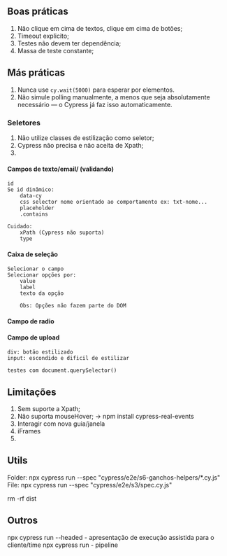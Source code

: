 ## Boas práticas
1. Não clique em cima de textos, clique em cima de botões;
2. Timeout explicito;
3. Testes não devem ter dependência;
4. Massa de teste constante;

## Más práticas

1. Nunca use `cy.wait(5000)` para esperar por elementos.
2. Não simule polling manualmente, a menos que seja absolutamente necessário — o Cypress já faz isso automaticamente.

### Seletores

1. Não utilize classes de estilização como seletor;
2. Cypress não precisa e não aceita de Xpath;
3. 

#### Campos de texto/email/ (validando)

    id
    Se id dinâmico:
        data-cy
        css selector nome orientado ao comportamento ex: txt-nome...
        placeholder
        .contains
    
    Cuidado:
        xPath (Cypress não suporta)
        type

#### Caixa de seleção

    Selecionar o campo
    Selecionar opções por:
        value
        label
        texto da opção

        Obs: Opções não fazem parte do DOM

#### Campo de radio


#### Campo de upload
    
    div: botão estilizado
    input: escondido e dificil de estilizar

    testes com document.querySelector()

    

## Limitações
1. Sem suporte a Xpath;
2. Não suporta mouseHover; -> npm install cypress-real-events
3. Interagir com nova guia/janela
4. iFrames
5. 

## Utils
Folder: npx cypress run --spec "cypress/e2e/s6-ganchos-helpers/*.cy.js"
File: npx cypress run --spec "cypress/e2e/s3/spec.cy.js"

rm -rf dist

## Outros
npx cypress run --headed - apresentação de execução assistida para o cliente/time
npx cypress run - pipeline
